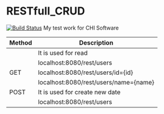 # RESTfull_CRUD
[![Build Status](https://travis-ci.org/yarikpavlin/RESTfull_CRUD.svg?branch=master)](https://travis-ci.org/yarikpavlin/RESTfull_CRUD)
My test work for CHI Software


   Method     | Description
------------- | -------------
              | It is used for read
              | localhost:8080/rest/users
     GET      | localhost:8080/rest/users/id={id}
              | localhost:8080/rest/users/name={name}
     POST     | It is used for create new date
              | localhost:8080/rest/users
